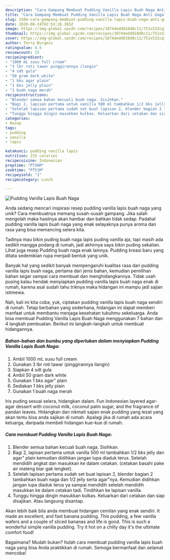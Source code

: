 ```yaml
---
description: "Cara Gampang Membuat Pudding Vanilla Lapis Buah Naga Anti Gagal"
title: "Cara Gampang Membuat Pudding Vanilla Lapis Buah Naga Anti Gagal"
slug: 1584-cara-gampang-membuat-pudding-vanilla-lapis-buah-naga-anti-gagal
date: 2020-08-24T02:53:28.265Z
image: https://img-global.cpcdn.com/recipes/1874dedd818d8c11/751x532cq70/pudding-vanilla-lapis-buah-naga-foto-resep-utama.jpg
thumbnail: https://img-global.cpcdn.com/recipes/1874dedd818d8c11/751x532cq70/pudding-vanilla-lapis-buah-naga-foto-resep-utama.jpg
cover: https://img-global.cpcdn.com/recipes/1874dedd818d8c11/751x532cq70/pudding-vanilla-lapis-buah-naga-foto-resep-utama.jpg
author: Terry Burgess
ratingvalue: 4.5
reviewcount: 15
recipeingredient:
- "1000 mL susu full cream"
- "3 lbr roti tawar pinggirannya ilangin"
- "4 sdt gula"
- "50 gram dark white"
- "1 bks agar plain"
- "1 bks jelly plain"
- "1 buah naga merah"
recipeinstructions:
- "Blender semua bahan kecuali buah naga. Sisihkan."
- "Bagi 2, lapisan pertama untuk vanilla 500 ml tambahkan 1/2 bks jelly dan agar&#34; plain kemudian didihkan jangan lupa diaduk terus. Setelah mendidih angkat dan masukkan ke dalam cetakan. (cetakan basahi pake air mateng biar gak lengket)."
- "Setelah lapisan pertama sudah set buat lapisan 2, blender bagian 2 tambahkan buah naga dan 1/2 jelly serta agar&#34;nya. Kemudian didihkan jangan lupa diaduk terus ya sampai mendidih setelah mendidih masukkan ke dalam cetakan tadi. Tindihkan ke lapisan vanilla."
- "Tunggu hingga dingin masukkan kulkas. Keluarkan dari cetakan dan siap disajikan. Atau langsung disantap."
categories:
- Resep
tags:
- pudding
- vanilla
- lapis

katakunci: pudding vanilla lapis 
nutrition: 215 calories
recipecuisine: Indonesian
preptime: "PT36M"
cooktime: "PT51M"
recipeyield: "1"
recipecategory: Lunch

---
```



![Pudding Vanilla Lapis Buah Naga](https://img-global.cpcdn.com/recipes/1874dedd818d8c11/751x532cq70/pudding-vanilla-lapis-buah-naga-foto-resep-utama.jpg)

Anda sedang mencari inspirasi resep pudding vanilla lapis buah naga yang unik? Cara membuatnya memang susah-susah gampang. Jika salah mengolah maka hasilnya akan hambar dan bahkan tidak sedap. Padahal pudding vanilla lapis buah naga yang enak selayaknya punya aroma dan rasa yang bisa memancing selera kita.

Tadinya mau bikin puding buah naga lapis puding vanilla aja, tapi masih ada sedikit mangga podang di rumah, jadi akhirnya saya bikin puding sekalian. Lihat juga resep Pudding buah naga enak lainnya. Pudding kreasi baru yang ditata sedemikian rupa menjadi bentuk yang unik.

Banyak hal yang sedikit banyak mempengaruhi kualitas rasa dari pudding vanilla lapis buah naga, pertama dari jenis bahan, kemudian pemilihan bahan segar sampai cara membuat dan menghidangkannya. Tidak usah pusing kalau hendak menyiapkan pudding vanilla lapis buah naga enak di rumah, karena asal sudah tahu triknya maka hidangan ini mampu jadi sajian istimewa.


Nah, kali ini kita coba, yuk, ciptakan pudding vanilla lapis buah naga sendiri di rumah. Tetap berbahan yang sederhana, hidangan ini dapat memberi manfaat untuk membantu menjaga kesehatan tubuhmu sekeluarga. Anda bisa membuat Pudding Vanilla Lapis Buah Naga menggunakan 7 bahan dan 4 langkah pembuatan. Berikut ini langkah-langkah untuk membuat hidangannya.

<!--inarticleads1-->

##### Bahan-bahan dan bumbu yang diperlukan dalam menyiapkan Pudding Vanilla Lapis Buah Naga:

1. Ambil 1000 mL susu full cream
1. Gunakan 3 lbr roti tawar (pinggirannya ilangin)
1. Siapkan 4 sdt gula
1. Ambil 50 gram dark white
1. Gunakan 1 bks agar&#34; plain
1. Sediakan 1 bks jelly plain
1. Gunakan 1 buah naga merah


Iris puding sesuai selera, hidangkan dalam. Fun Indonesian layered agar-agar dessert with coconut milk, coconut palm sugar, and the fragrance of pandan leaves. Hidangkan dan nikmati sajian enak pudding yang lezat yang akan tentu bisa anda sajikan di rumah. Apalagi jika di rumah ada acara keluarga, daripada membeli hidangan kue-kue di rumah. 

<!--inarticleads2-->

##### Cara membuat Pudding Vanilla Lapis Buah Naga:

1. Blender semua bahan kecuali buah naga. Sisihkan.
1. Bagi 2, lapisan pertama untuk vanilla 500 ml tambahkan 1/2 bks jelly dan agar&#34; plain kemudian didihkan jangan lupa diaduk terus. Setelah mendidih angkat dan masukkan ke dalam cetakan. (cetakan basahi pake air mateng biar gak lengket).
1. Setelah lapisan pertama sudah set buat lapisan 2, blender bagian 2 tambahkan buah naga dan 1/2 jelly serta agar&#34;nya. Kemudian didihkan jangan lupa diaduk terus ya sampai mendidih setelah mendidih masukkan ke dalam cetakan tadi. Tindihkan ke lapisan vanilla.
1. Tunggu hingga dingin masukkan kulkas. Keluarkan dari cetakan dan siap disajikan. Atau langsung disantap.


Akan lebih baik bila anda membuat hidangan cemilan yang enak sendiri. It made an excellent, and fast banana pudding. This pudding, a few vanilla wafers and a couple of sliced bananas and life is good. This is such a wonderful simple vanilla pudding. Try it hot on a chilly day it&#39;s the ultimate comfort food! 

Bagaimana? Mudah bukan? Itulah cara membuat pudding vanilla lapis buah naga yang bisa Anda praktikkan di rumah. Semoga bermanfaat dan selamat mencoba!
